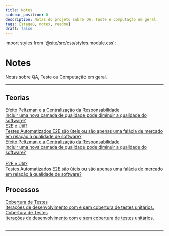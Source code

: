 ```yaml
---
title: Notes
sidebar_position: 0
description: Notas do projeto sobre QA, Teste e Computação em geral.
tags: [stageB, notes, readme]
draft: false
---
```


import styles from '@site/src/css/styles.module.css';

# Notes

Notas sobre QA, Teste ou Computação em geral.

---

## Teorias

<div className={styles.desktopOnly}>
	<div class="pagination-nav">
		<div class="pagination-nav__item">
			<a class="pagination-nav__link" href="./notes/peltzman_effect">
			<div class="pagination-nav__label">Efeito Peltzman e a Centralização da Responsabilidade</div>
			<div class="pagination-nav__sublabel">Incluir uma nova camada de qualidade pode diminuir a qualidade do software?</div>
			</a>
		</div>
		<div class="pagination-nav__item">
			<a class="pagination-nav__link" href="./notes/e2e_useful">
			<div class="pagination-nav__label">E2E é Útil?</div>
			<div class="pagination-nav__sublabel">Testes Automatizados E2E são úteis ou são apenas uma falácia de mercado em relação à qualidade de software?</div>
			</a>
		</div>
	</div>
</div>

<div className={styles.mobileOnly}>
	<div class="pagination-nav__item">
		<a class="pagination-nav__link" href="./notes/peltzman_effect">
		<div class="pagination-nav__label">Efeito Peltzman e a Centralização da Responsabilidade</div>
		<div class="pagination-nav__sublabel">Incluir uma nova camada de qualidade pode diminuir a qualidade do software?</div>
		</a>
	</div>
	<br />
	<div class="pagination-nav__item">
		<a class="pagination-nav__link" href="./notes/e2e_useful">
		<div class="pagination-nav__label">E2E é Útil?</div>
		<div class="pagination-nav__sublabel">Testes Automatizados E2E são úteis ou são apenas uma falácia de mercado em relação à qualidade de software?</div>
		</a>
	</div>
</div>

## Processos

<div className={styles.desktopOnly}>
	<div class="pagination-nav">
		<div class="pagination-nav__item">
			<a class="pagination-nav__link" href="./notes/test_coverage_sdlc">
			<div class="pagination-nav__label">Cobertura de Testes</div>
			<div class="pagination-nav__sublabel">Iterações de desenvolvimento com e sem cobertura de testes unitários.</div>
			</a>
		</div>
		<div class="pagination-nav__item">
		</div>
	</div>
</div>

<div className={styles.mobileOnly}>
	<div class="pagination-nav__item">
		<a class="pagination-nav__link" href="./notes/test_coverage_sdlc">
		<div class="pagination-nav__label">Cobertura de Testes</div>
		<div class="pagination-nav__sublabel">Iterações de desenvolvimento com e sem cobertura de testes unitários.</div>
		</a>
	</div>
	<br />
</div>


---